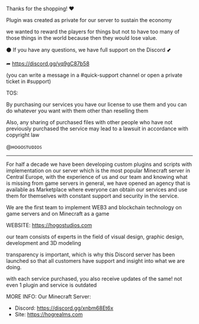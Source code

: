 Thanks for the shopping! ♥


Plugin was created as private for our server to sustain the economy

we wanted to reward the players for things but not to have too many of those things in the world because then they would lose value.



⚫ If you have any questions, we have full support on the Discord ⬋

➦ https://discord.gg/yq9gC87b58

(you can write a message in a #quick-support channel or open a private ticket in #support)



TOS:

By purchasing our services you have our license to use them and you can do whatever you want with them other than reselling them

Also, any sharing of purchased files with other people who have not previously purchased the service may lead to a lawsuit in accordance with copyright law


@ʜᴏɢᴏꜱᴛᴜᴅɪᴏꜱ

----------------------------------
For half a decade we have been developing custom plugins and scripts with implementation on
our server which is the most popular Minecraft server in Central Europe, with the experience
of us and our team and knowing what is missing from game servers in general,
we have opened an agency that is available as Marketplace where everyone can obtain our services
and use them for themselves with constant support and security in the service.

We are the first team to implement WEB3 and blockchain technology on game servers and on Minecraft as a game

WEBSITE: https://hogostudios.com

our team consists of experts in the field of visual design,
graphic design, development and 3D modeling


transparency is important, which is why this Discord server has been launched so that all customers have support and insight into what we are doing.


with each service purchased, you also receive updates of the same!
not even 1 plugin and service is outdated


MORE INFO:
Our Minecraft Server:
- Discord: https://discord.gg/xnbm68Et6x
- Site: https://hogrealms.com
